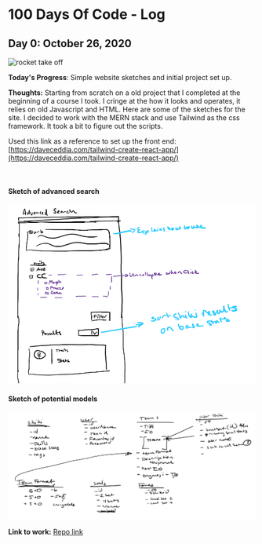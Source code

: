 # 100 Days Of Code - Log

## Day 0: October 26, 2020

![rocket take off](https://media.giphy.com/media/tXLpxypfSXvUc/giphy.gif)

**Today's Progress**: Simple website sketches and initial project set up.

**Thoughts:** Starting from scratch on a old project that I completed at the beginning of a course I took. I cringe at the how it looks and operates, it relies on old Javascript and HTML. Here are some of the sketches for the site. I decided to work with the MERN stack and use Tailwind as the css framework. It took a bit to figure out the scripts. 

Used this link as a reference to set up the front end: [https://daveceddia.com/tailwind-create-react-app/](https://daveceddia.com/tailwind-create-react-app/)

<br/>

#### Sketch of advanced search
![sketch of advanced search](/imgs/day0/Day0-1.png)
#### Sketch of potential models
![Models](/imgs/day0/Day0-2.png)

**Link to work:** [Repo link](https://github.com/Beki-G/all-my-shiki)

